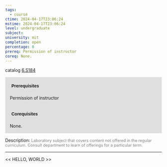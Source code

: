 ```yaml
---
tags:
  - course
ctime: 2024-04-17T23:06:24
mstime: 2024-04-17T23:06:24
level: undergraduate
subject: 
university: mit
completion: open
percentage: 0
prereq: Permission of instructor
coreq: None.
---
```


catalog [6.S184](http://student.mit.edu/catalog/m6e.html#6.S184)

<span style="display: block; padding: 15px; background-color: rgb(100, 100, 100, 0.2);"><font id="m_prereq3523_0" style="display: block; font-family: Arial, sans-serif; font-weight: bold; padding: 5px">Prerequisites</font><br><span id="prereq3523_0">Permission of instructor</span></span>
<span style="display: block; padding: 15px; background-color: rgb(100, 100, 100, 0.2);"><font id="m_coreq3523_0" style="display: block; font-family: Arial, sans-serif; font-weight: bold; padding: 5px">Corequisites</font><br><span id="coreq3523_0">None.</span></span>

<font style="">Description:</font>
<font style="color: grey; font-size: 0.8rem;">Laboratory subject that covers content not offered in the regular curriculum. Consult department to learn of offerings for a particular term.</font>



---

<< HELLO, WORLD >>
